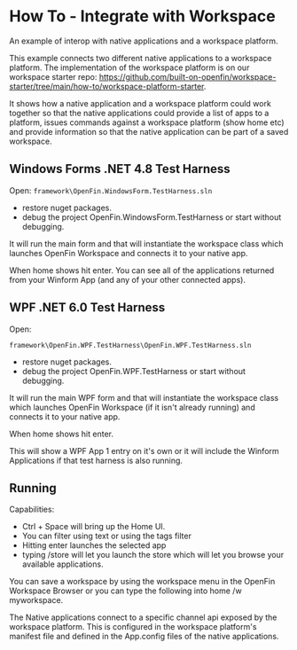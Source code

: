 # How To - Integrate with Workspace

An example of interop with native applications and a workspace platform.

This example connects two different native applications to a workspace platform. The implementation of the workspace platform is on our workspace starter repo: <https://github.com/built-on-openfin/workspace-starter/tree/main/how-to/workspace-platform-starter>.

It shows how a native application and a workspace platform could work together so that the native applications could provide a list of apps to a platform, issues commands against a workspace platform (show home etc) and provide information so that the native application can be part of a saved workspace.
## Windows Forms .NET 4.8 Test Harness

Open:
`framework\OpenFin.WindowsForm.TestHarness.sln`

* restore nuget packages.
* debug the project OpenFin.WindowsForm.TestHarness or start without debugging.

It will run the main form and that will instantiate the workspace class which launches OpenFin Workspace and connects it to your native app.

When home shows hit enter. You can see all of the applications returned from your Winform App (and any of your other connected apps).

## WPF .NET 6.0 Test Harness

Open:

`framework\OpenFin.WPF.TestHarness\OpenFin.WPF.TestHarness.sln`

* restore nuget packages.
* debug the project OpenFin.WPF.TestHarness or start without debugging.

It will run the main WPF form and that will instantiate the workspace class which launches OpenFin Workspace (if it isn't already running) and connects it to your native app.

When home shows hit enter.

This will show a WPF App 1 entry on it's own or it will include the Winform Applications if that test harness is also running.

## Running

Capabilities:

* Ctrl + Space will bring up the Home UI.
* You can filter using text or using the tags filter
* Hitting enter launches the selected app
* typing /store will let you launch the store which will let you browse your available applications.

You can save a workspace by using the workspace menu in the OpenFin Workspace Browser or you can type the following into home /w myworkspace.

The Native applications connect to a specific channel api exposed by the workspace platform. This is configured in the workspace platform's manifest file and defined in the App.config files of the native applications. 